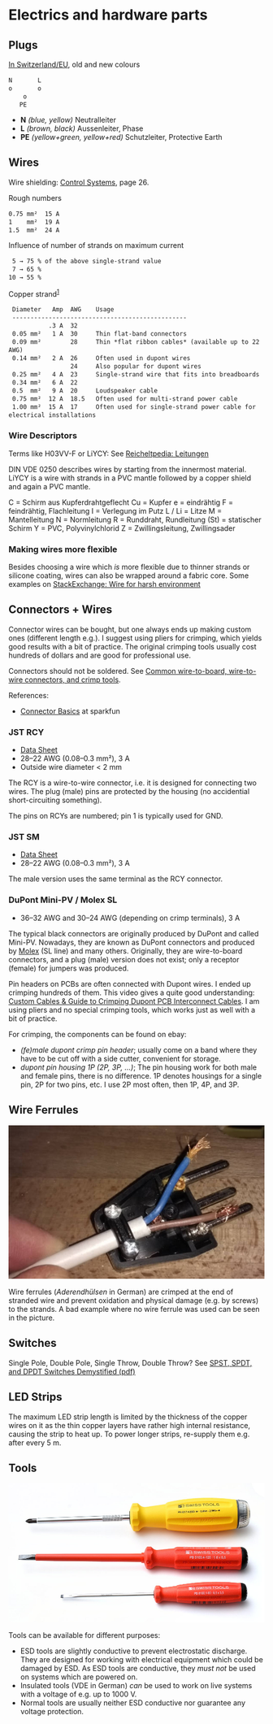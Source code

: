 # Electrics and hardware parts

## Plugs

[In Switzerland/EU](https://de.wikipedia.org/wiki/Niederspannungsnetz#Farbgebung), old and new colours

```
N       L
o       o
    o
   PE
```

* **N** *(blue, yellow)* Neutralleiter
* **L** *(brown, black)* Aussenleiter, Phase
* **PE** *(yellow+green, yellow+red)* Schutzleiter, Protective Earth


## Wires

Wire shielding: [Control Systems][shielding], page 26.

Rough numbers

    0.75 mm²  15 A
    1    mm²  19 A
    1.5  mm²  24 A

Influence of number of strands on maximum current

     5 → 75 % of the above single-strand value
     7 → 65 %
    10 → 55 %

Copper strand<sup>[1][strombelastbarkeit]</sup>

     Diameter   Amp  AWG    Usage
     ------------------------------------------------
               .3 A  32
     0.05 mm²   1 A  30     Thin flat-band connectors
     0.09 mm²        28     Thin *flat ribbon cables* (available up to 22 AWG)
     0.14 mm²   2 A  26     Often used in dupont wires
                     24     Also popular for dupont wires
     0.25 mm²   4 A  23     Single-strand wire that fits into breadboards
     0.34 mm²   6 A  22
     0.5  mm²   9 A  20     Loudspeaker cable
     0.75 mm²  12 A  18.5   Often used for multi-strand power cable
     1.00 mm²  15 A  17     Often used for single-strand power cable for electrical installations


[strombelastbarkeit]: http://www.linzi.hu/Katalogus/2008-2009/ger/X%20028%20%20Strombelastbarkeit%20(allgemein).pdf
[shielding]: https://support.automationdirect.com/docs/controlsystemdesign.pdf


### Wire Descriptors

Terms like H03VV-F or LiYCY: See
[Reicheltpedia: Leitungen](https://www.reichelt.de/reicheltpedia/index.php5/Leitungen)

DIN VDE 0250 describes wires by starting from the innermost material.
LiYCY is a wire with strands in a PVC mantle followed by a copper shield and again
a PVC mantle.

C = Schirm aus Kupferdrahtgeflecht
Cu = Kupfer
e = eindrähtig
F = feindrähtig, Flachleitung
I = Verlegung im Putz
L / Li = Litze
M = Mantelleitung
N = Normleitung
R = Runddraht, Rundleitung
(St) = statischer Schirm
Y = PVC, Polyvinylchlorid
Z = Zwillingsleitung, Zwillingsader


### Making wires more flexible

Besides choosing a wire which *is* more flexible due to thinner strands or silicone coating, wires can also be
wrapped around a fabric core. Some examples on [StackExchange: Wire for harsh environment](https://electronics.stackexchange.com/a/164551/135063)


## Connectors + Wires

Connector wires can be bought, but one always ends up making custom ones (different length e.g.). I suggest using
pliers for crimping, which yields good results with a bit of practice. The original crimping tools usually cost hundreds
of dollars and are good for professional use.

Connectors should not be soldered. See [Common wire-to-board, wire-to-wire connectors, and crimp tools][crimp-connectors].

References:

* [Connector Basics](https://learn.sparkfun.com/tutorials/connector-basics) at sparkfun

### JST RCY

* [Data Sheet](http://www.jst-mfg.com/product/pdf/eng/eRCY.pdf)
* 28–22 AWG (0.08–0.3 mm²), 3 A
* Outside wire diameter < 2 mm

The RCY is a wire-to-wire connector, i.e. it is designed for connecting two wires. The plug (male) pins are protected
by the housing (no accidential short-circuiting something).

The pins on RCYs are numbered; pin 1 is typically used for GND.

### JST SM

* [Data Sheet](http://www.jst-mfg.com/product/pdf/eng/eSM.pdf)
* 28–22 AWG (0.08–0.3 mm²), 3 A

The male version uses the same terminal as the RCY connector.

### DuPont Mini-PV / Molex SL

* 36–32 AWG and 30–24 AWG (depending on crimp terminals), 3 A

The typical black connectors are originally produced by DuPont and called Mini-PV. Nowadays, they are known as
DuPont connectors and produced by [Molex][molex-catalogue] (SL line) and many others. Originally, they are wire-to-board
connectors, and a plug (male) version does not exist; only a receptor (female) for jumpers was produced.

Pin headers on PCBs are often connected with Dupont wires. I ended up crimping hundreds of them. This video
gives a quite good understanding:
[Custom Cables & Guide to Crimping Dupont PCB Interconnect Cables](https://www.youtube.com/watch?v=GkbOJSvhCgU).
I am using pliers and no special crimping tools, which works just as well with a bit of practice.

For crimping, the components can be found on ebay:

* *(fe)male dupont crimp pin header*; usually come on a band where they have to be cut off with a side cutter,
  convenient for storage.
* *dupont pin housing 1P (2P, 3P, …)*; The pin housing work for both male and female pins, there is no difference.
  1P denotes housings for a single pin, 2P for two pins, etc. I use 2P most often, then 1P, 4P, and 3P.


[molex-catalogue]: http://www.molex.com/catalog/web_catalog/pdfs/C.pdf
[crimp-connectors]: http://tech.mattmillman.com/info/crimpconnectors/


## Wire Ferrules

![Rusted strands](Pictures/power-plug-rust.jpg)

Wire ferrules (*Aderendhülsen* in German) are crimped at the end of stranded wire and prevent oxidation and physical
damage (e.g. by screws) to the strands. A bad example where no wire ferrule was used can be seen in the picture.


## Switches

Single Pole, Double Pole, Single Throw, Double Throw? See [SPST, SPDT, and DPDT Switches Demystified (pdf)][spst]

[spst]: http://musicfromouterspace.com/analogsynth_new/ELECTRONICS/pdf/switches_demystified_assembly.pdf


## LED Strips

The maximum LED strip length is limited by the thickness of the copper wires on it as the thin copper layers have
rather high internal resistance, causing the strip to heat up. To power longer strips, re-supply them e.g. after
every 5 m.


## Tools

![ESD screwdriver](Pictures/esd-vde-screwdriver.jpg)

Tools can be available for different purposes:

* ESD tools are slightly conductive to prevent electrostatic discharge. They are designed for
  working with electrical equipment which could be damaged by ESD. As ESD tools are conductive,
  they *must not* be used on systems which are powered on.
* Insulated tools (VDE in German) *can* be used to work on live systems with a voltage of e.g.
  up to 1000 V.
* Normal tools are usually neither ESD conductive nor guarantee any voltage protection.
